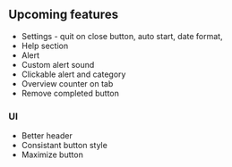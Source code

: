 ## Upcoming features
* Settings - quit on close button, auto start, date format, 
* Help section
* Alert
* Custom alert sound
* Clickable alert and category
* Overview counter on tab
* Remove completed button
### UI
* Better header
* Consistant button style
* Maximize button